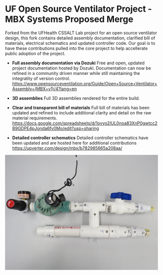 # UF Open Source Ventilator Project - MBX Systems Proposed Merge

Forked from the UFHealth CSSALT Lab project for an open source ventilator design, this fork contains detailed assembly documentation, clarified bill of materials, electrical schematics and updated controller code. Our goal is to have these contributions pulled into the core project to help accellerate public adoption of the project.

* **Full assembly documentation via Dozuki** Free and open, updated project documentation hosted by Dozuki. Documentation can now be refined in a community driven manner while still maintaining the integratity of version control.
https://www.opensourceventilation.org/Guide/Open+Source+Ventilator+Assembly+(MBX+v1)/4?lang=en

* **3D assemblies** Full 3D assemblies rendered for the entire build.

* **Clear and transparent bill of materials** Full bill of materials has been updated and refined to include additional clarity and detail on the raw material requirements.
https://docs.google.com/spreadsheets/d/1ovyo2lUL0noa83XnP0gwtcc2B9GDPE4pJonda6fv0Mo/edit?usp=sharing

* **Detailed controller schematics**
Detailed controller schematics have been updated and are hosted here for additional contributions
https://upverter.com/design/mbx/b782985665a208aa/

<p align="center">
  <img src="./img/assembly_overview.jpg" alt="Assembly Overview" width="738">
</p>

